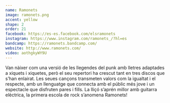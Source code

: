 ```yaml
---
name: Ramonets
image: ramonets.png
accent: yellow
shape: 2
order: 21
facebook: https://es-es.facebook.com/elsramonets
instagram: https://www.instagram.com/ramonets_/?hl=es
bandcamp: https://ramonets.bandcamp.com/
website: http://www.ramonets.com/
video: aothgkyWY9U
---
```


Van nàixer com una versió de les llegendes del punk amb lletres adaptades a xiquets i xiquetes, però el seu repertori ha crescut tant en tres discos que s’han enlairat. Les seues cançons transmeten valors com la igualtat i el respecte, amb un llenguatge que connecta amb el públic més jove i un espectacle que disfruten pares i fills. La lliçó s’aprén millor amb guitarra elèctrica, la primera escola de rock s’anomena Ramonets!
